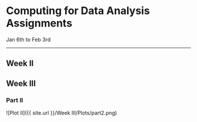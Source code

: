 Computing for Data Analysis Assignments
=

Jan 6th to Feb 3rd

---

## Week II

## Week III

### Part II

![Plot II]({{ site.url }}/Week III/Plots/part2.png)